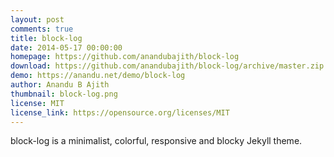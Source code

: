 ```yaml
---
layout: post
comments: true
title: block-log
date: 2014-05-17 00:00:00
homepage: https://github.com/anandubajith/block-log
download: https://github.com/anandubajith/block-log/archive/master.zip
demo: https://anandu.net/demo/block-log
author: Anandu B Ajith
thumbnail: block-log.png
license: MIT
license_link: https://opensource.org/licenses/MIT
---
```


block-log is a minimalist, colorful, responsive and blocky Jekyll theme.
